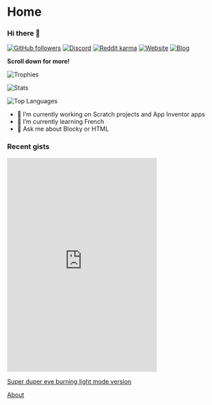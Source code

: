 # Home

### Hi there 👋

[![GitHub followers](https://img.shields.io/github/followers/thecoder876?label=GitHub%20followers&style=flat)](https://github.com/thecoder876 "Visit my GitHub profile to follow")
[![Discord](https://img.shields.io/discord/790654326804316221?label=Discord&logo=Discord&style=flat)](https://discord.gg/axqqTWyezJ "Join my Discord server")
[![Reddit karma](https://img.shields.io/reddit/user-karma/combined/theredditor876?label=Reddit%20karma&logo=reddit)](https://www.reddit.com/user/theredditor876/ "Visit my Reddit profile")
[![Website](https://img.shields.io/badge/Website-thecoder876.github.io-blue)](https://thecoder876.github.io "Visit my website")
[![Blog](https://img.shields.io/badge/Blog-thecoder876.blogspot.com-blue)](https://thecoder876.blogspot.com "Visit my blog")

**Scroll down for more!**

![Trophies](https://github-profile-trophy.vercel.app/?username=thecoder876&theme=darkhub)

![Stats](https://github-readme-stats.vercel.app/api?username=thecoder876&theme=dark&count_private=true&custom_title=Stats)

![Top Languages](https://github-readme-stats.vercel.app/api/top-langs/?username=thecoder876&theme=dark&count_private=true&custom_title=Top%20Languages)

- 🔭 I’m currently working on Scratch projects and App Inventor apps
- 🌱 I’m currently learning French
- 💬 Ask me about Blocky or HTML

### Recent gists

<script src="https://gist.github.com/thecoder876/3f3cae15ebb242cd49672c60300e2467.js"></script>

<script src="https://gist.github.com/thecoder876/b59b8500a0260ad8524663628e58f395.js"></script>

<iframe src="https://discord.com/widget?id=790654326804316221&theme=dark" width="350" height="500" allowtransparency="true" frameborder="0" sandbox="allow-popups allow-popups-to-escape-sandbox allow-same-origin allow-scripts"></iframe>

[Super duper eye burning light mode version](https://discord.com/widget?id=790654326804316221&theme=light "Eyes, prepare to be burned")

[About](https://thecoder876.github.io/About "Visit the About page")
